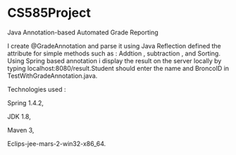# CS585Project

Java Annotation-based Automated Grade Reporting

I create @GradeAnnotation and parse it using Java Reflection defined the attribute for simple methods such as :
Addtion , subtraction , and Sorting. Using Spring based annotation i display the result on the server locally by 
typing localhost:8080/result.Student should enter the name and BroncoID in TestWithGradeAnnotation.java. 

Technologies used :

Spring 1.4.2,

JDK 1.8,

Maven 3,

Eclips-jee-mars-2-win32-x86_64.
